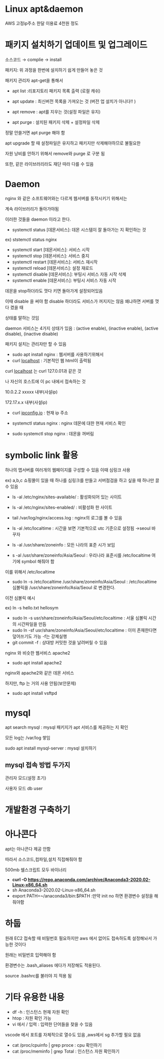 # Linux apt&daemon

AWS 고정ip주소 한달 이용료 4천원 정도

# 패키지 설치하기 업데이트 및 업그레이드

소스코드 → complie → install

패키지: 위 과정을 한번에 설치하기 쉽게 만들어 놓은 것

패키지 관리자 apt-get을 통해서 

- apt list :리포지토리 패키지 목록 출력 (로컬 캐쉬)

- apt update : 최신버전 목록을 가져오는 것 (버전 업 설치가 아니다!! )

- apt remove : apt를 지우는 것(설정 파일은 유지)
- apt purge : 설치된 패키지 삭제 + 설정파일 삭제

정말 안쓸거면 apt purge 해야 함

apt upgrade 할 때 설정파일은 유지하고 패키지만 삭제해야하므로 불필요한

자원 낭비를 안하기 위해서 remove와 purge 로 구분 됨

또한, 같은 라이브러리라도 재단 따라 다를 수 있음

# Daemon

nginx 와 같은 소프트웨어와는 다르게 웹서버를 동작시키기 위해서는

계속 라이브러리가 돌아가야됨

이러한 것들을 daemon 이라고 한다.

- systemctl status [데몬서비스]: 데몬 시스템이 잘 돌아가는 지 확인하는 것

ex) ststemctl status nginx 

- systemctl start [데몬서비스]: 서비스 시작
- systemctl stop [데몬서비스]: 서비스 중지
- systemctl restart [데몬서비스]: 서비스 재시작
- systemctl reload [데몬서비스]: 설정 재로드
- systemctl disable [데몬서비스]: 부팅시 서비스 자동 시작 삭제
- systemctl enable [데몬서비스]: 부팅시 서비스 자동 시작

데몬을 stop하더라도 껏다 키면 돌아가게 설정되어있음

이때 disable 을 써야 함 disable 하더라도 서비스가 꺼지지는 않음 왜냐하면 서버를 껏다 켰을 때 

상태를 말하는 것임

daemon 서비스는 4가지 상태가 있음 :  (active enable), (inactive enable), (active disable), (inactive disable)

패키지 설치는 관리자만 할 수 있음

- sudo apt install nginx : 웹서버를 사용하기위해서
- curl [localhost](http://localhost)  : 기본적인 웹 html이 출력됨

curl [localhost](http://localhost) 는 curl 127.0.01과 같은 것

나 자신의 호스트에 이 pc 내에서 접속하는 것 

10.0.2.2 xxxxx 내부(사설ip)

172.17.x.x 내부(사설ip)

- curl [ipconfig.io](http://ipconfig.io) : 현재 ip 주소

- systemctl status nginx : nginx 데몬에 대한 현재 서비스 확인
- sudo systemctl stop nginx : 데몬을 꺼버림

# symbolic link 활용

하나의 앱서버를 여러개의 웹페이지를 구성할 수 있음 이때 심링크 사용

ex) a,b,c 쇼핑몰이 있을 때 하나를 심링크를 만들고 서버점검을 하고 싶을 때 하나만 끌 수 있음

- ls -al /etc/nginx/sites-available/ : 활성화되어 있는 사이트
- ls -al /etc/nginx/sites-enabled/  : 비활성화 한 사이트

- tail /var/log/nginx/access.log : nginx의 로그를 볼 수 있음
- ls -al /etc/localtime : 시간을 보면 기본적으로 utc 기준으로 설정됨 →seoul 바꾸자
- ls -al /usr/share/zoneinfo : 모든 나라의 표준 시가 보임
- s -al /usr/share/zoneinfo/Asia/Seoul : 우리나라 표준시를 /etc/localtime 여기에 symbol 해줘야 함

이를 위해서 /etc/localtime 

- sudo ln -s /etc/localtime /usr/share/zoneinfo/Asia/Seoul : /etc/localtime 심볼릭을 /usr/share/zoneinfo/Asia/Seoul 로 변경한다.

이전 심볼릭 예시

ex) ln -s hello.txt hellosym

- sudo ln -s usr/share/zoneinfo/Asia/Seoul/etc/localtime : 서울 심볼릭 시간의 시간파일을 만듬
- sudo ln -sf usr/share/zoneinfo/Asia/Seoul/etc/localtime : 이미 존재한다면 덮어쓰기도 가능 -f는 강제실행
- git commit -f : 상대방 커밋한 것을 날려버릴 수 있음

nginx 와 비슷한 웹서비스 apache2

- sudo apt install apache2

nginx와 apache2와 같은 데몬 서비스

하지만, ftp 는 거의 사용 안됨(보안문제)

- sudo apt install vsftpd

# mysql

apt search mysql : mysql 패키지가 apt 서비스를 제공하는 지 확인

모든 log는 /var/log 쌓임

sudo apt install mysql-server : mysql 설치하기

## **mysql 접속 방법 두가지**

관리자 모드(설정 초기)

사용자 모드 db user

# 개발환경 구축하기

# 아나콘다

apt는 아나콘다 제공 안함

따라서 소스코드,컴파일,설치 직접해줘야 함

500mb 쉘스크립트 모두 바이너리

- **curl -O https://repo.anaconda.com/archive/Anaconda3-2020.02-Linux-x86_64.sh**
- sh Anaconda3-2020.02-Linux-x86_64.sh
- export PATH=~/anaconda3/bin:$PATH :만약 init no 하면 환경변수 설정을 해줘야함

# 하둡

원래 EC2 접속할 때 비밀번호 필요하지만 aws 에서 없어도 접속하도록 설정해놔서 가능한 것이다

원래는 비밀번호 입력해야 함 

환경변수는 .bash_aliases 에다가 저장해도 적용된다.

source .bashrc를 불러야 지 적용 됨

# 기타 유용한 내용

- df -h : 인스턴스 현재 자원 확인
- htop : 자원 확인 가능
- vi 에서 / 입력 : 입력한 단어들을 찾을 수 있음

vscode 에서 포트를 자체적으로 열수도 있음 ,aws에서 sg 추가할 필요 없음

- cat /proc/cpuinfo | grep proce : cpu 확인하기
- cat /proc/meminfo | grep Total : 인스턴스 자원 확인하기